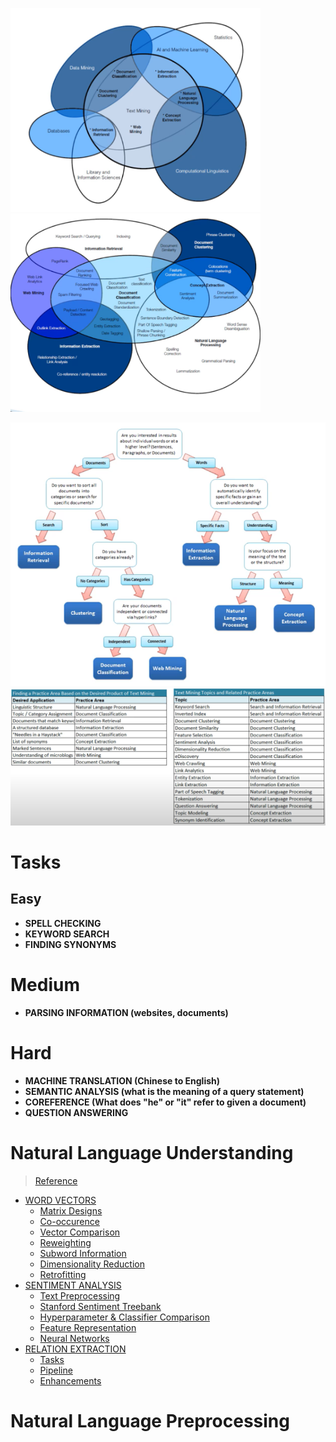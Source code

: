 <p float="left">
  <img src="Images/TextMining.PNG" width="400"/>
  <img src="Images/TextMining2.PNG" width="400">
</p>

<img src="Images/FlowTextMining.PNG" width="800">
<img src="Images/FlowTextMining2.PNG" width="600">

# Tasks

## Easy
- **SPELL CHECKING**
- **KEYWORD SEARCH**
- **FINDING SYNONYMS**

# Medium
- **PARSING INFORMATION (websites, documents)**

# Hard
- **MACHINE TRANSLATION (Chinese to English)**
- **SEMANTIC ANALYSIS (what is the meaning of a query statement)**
- **COREFERENCE (What does "he" or "it" refer to given a document)**
- **QUESTION ANSWERING**

# Natural Language Understanding
> [Reference](https://www.youtube.com/playlist?list=PLoROMvodv4rObpMCir6rNNUlFAn56Js20)

- [WORD VECTORS](https://github.com/Gmabatah93/TextAnalysis#word-vectors)
  + [Matrix Designs](https://github.com/Gmabatah93/TextAnalysis#matrix-designs)
  + [Co-occurence](https://github.com/Gmabatah93/TextAnalysis#co-occurence)
  + [Vector Comparison](https://github.com/Gmabatah93/TextAnalysis#vector-comparison)
  + [Reweighting](https://github.com/Gmabatah93/TextAnalysis#reweighting)
  + [Subword Information](https://github.com/Gmabatah93/TextAnalysis#subword-information)
  + [Dimensionality Reduction](https://github.com/Gmabatah93/TextAnalysis#dimensionality-reduction)
  + [Retrofitting](hhttps://github.com/Gmabatah93/TextAnalysis#relation-extractionttps://github.com/Gmabatah93/TextAnalysis#retrofitting)
- [SENTIMENT ANALYSIS](https://github.com/Gmabatah93/TextAnalysis#sentiment-analysis)
  + [Text Preprocessing](https://github.com/Gmabatah93/TextAnalysis#text-preprocessing)
  + [Stanford Sentiment Treebank](https://github.com/Gmabatah93/TextAnalysis#stanford-sentiment-treebank)
  + [Hyperparameter & Classifier Comparison](https://github.com/Gmabatah93/TextAnalysis#hyperparameters--classifier-comparison)
  + [Feature Representation](https://github.com/Gmabatah93/TextAnalysis#feature-representation)
  + [Neural Networks](https://github.com/Gmabatah93/TextAnalysis#neural-networks)
- [RELATION EXTRACTION](https://github.com/Gmabatah93/TextAnalysis#relation-extraction)
  + [Tasks](https://github.com/Gmabatah93/TextAnalysis#tasks)
  + [Pipeline](https://github.com/Gmabatah93/TextAnalysis#pipeline)
  + [Enhancements](https://github.com/Gmabatah93/TextAnalysis#enhancements)

# Natural Language Preprocessing
